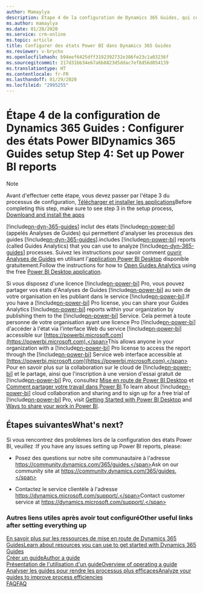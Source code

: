 ```yaml
---
author: Mamaylya
description: Étape 4 de la configuration de Dynamics 365 Guides, qui comprend la configuration des états Power BI
ms.author: mamaylya
ms.date: 01/28/2020
ms.service: crm-online
ms.topic: article
title: Configurer des états Power BI dans Dynamics 365 Guides
ms.reviewer: v-brycho
ms.openlocfilehash: b94eef6425dff3192392732e386fe23c1a03236f
ms.sourcegitcommit: 217d31bb34e67a6b8823d5ddac7ef8d56d054139
ms.translationtype: HT
ms.contentlocale: fr-FR
ms.lasthandoff: 01/29/2020
ms.locfileid: "2995255"
---
```

# <a name="dynamics-365-guides-setup-step-4-set-up-power-bi-reports"></a><span data-ttu-id="c46c6-103">Étape 4 de la configuration de Dynamics 365 Guides : Configurer des états Power BI</span><span class="sxs-lookup"><span data-stu-id="c46c6-103">Dynamics 365 Guides setup Step 4: Set up Power BI reports</span></span>

>[!NOTE]
> <span data-ttu-id="c46c6-104">Avant d'effectuer cette étape, vous devez passer par l'étape 3 du processus de configuration, [Télécharger et installer les applications](setup-step-three.md)</span><span class="sxs-lookup"><span data-stu-id="c46c6-104">Before completing this step, make sure to see step 3 in the setup process, [Downloand and install the apps](setup-step-three.md)</span></span>

[!include[pn-dyn-365-guides](../includes/pn-dyn-365-guides.md)] <span data-ttu-id="c46c6-105">inclut des états [!include[pn-power-bi](../includes/pn-power-bi.md)] (appelés Analyses de Guides) qui permettent d'analyser les processus des guides [!include[pn-dyn-365-guides](../includes/pn-dyn-365-guides.md)].</span><span class="sxs-lookup"><span data-stu-id="c46c6-105">includes [!include[pn-power-bi](../includes/pn-power-bi.md)] reports (called Guides Analytics) that you can use to analyze [!include[pn-dyn-365-guides](../includes/pn-dyn-365-guides.md)] processes.</span></span> <span data-ttu-id="c46c6-106">Suivez les instructions pour savoir comment [ouvrir Analyses de Guides](https://docs.microsoft.com/dynamics365/mixed-reality/guides/analytics-guide#open-guides-analytics) en utilisant l'[application Power BI Desktop](https://powerbi.microsoft.com/get-started/) disponible gratuitement.</span><span class="sxs-lookup"><span data-stu-id="c46c6-106">Follow the instructions for how to [Open Guides Analytics](https://docs.microsoft.com/dynamics365/mixed-reality/guides/analytics-guide#open-guides-analytics) using the free [Power BI Desktop application](https://powerbi.microsoft.com/get-started/).</span></span>

<span data-ttu-id="c46c6-107">Si vous disposez d'une licence [!include[pn-power-bi](../includes/pn-power-bi.md)] Pro, vous pouvez partager vos états d'Analyses de Guides [!include[pn-power-bi](../includes/pn-power-bi.md)] au sein de votre organisation en les publiant dans le service [!include[pn-power-bi](../includes/pn-power-bi.md)].</span><span class="sxs-lookup"><span data-stu-id="c46c6-107">If you have a [!include[pn-power-bi](../includes/pn-power-bi.md)] Pro license, you can share your Guides Analytics [!include[pn-power-bi](../includes/pn-power-bi.md)] reports within your organization by publishing them to the [!include[pn-power-bi](../includes/pn-power-bi.md)] Service.</span></span> <span data-ttu-id="c46c6-108">Cela permet à toute personne de votre organisation ayant une licence Pro [!include[pn-power-bi](../includes/pn-power-bi.md)] d'accéder à l'état via l'interface Web du service [!include[pn-power-bi](../includes/pn-power-bi.md)] accessible sur [https://powerbi.microsoft.com](https://powerbi.microsoft.com).</span><span class="sxs-lookup"><span data-stu-id="c46c6-108">This allows anyone in your organization with a [!include[pn-power-bi](../includes/pn-power-bi.md)] Pro license to access the report through the [!include[pn-power-bi](../includes/pn-power-bi.md)] Service web interface accessible at [https://powerbi.microsoft.com](https://powerbi.microsoft.com).</span></span> <span data-ttu-id="c46c6-109">Pour en savoir plus sur la collaboration sur le cloud de [!include[pn-power-bi](../includes/pn-power-bi.md)] et le partage, ainsi que l'inscription à une version d'essai gratuit de [!include[pn-power-bi](../includes/pn-power-bi.md)] Pro, consultez [Mise en route de Power BI Desktop](https://powerbi.microsoft.com/get-started/) et [Comment partager votre travail dans Power BI](https://docs.microsoft.com/power-bi/service-how-to-collaborate-distribute-dashboards-reports).</span><span class="sxs-lookup"><span data-stu-id="c46c6-109">To learn about [!include[pn-power-bi](../includes/pn-power-bi.md)] cloud collaboration and sharing and to sign up for a free trial of [!include[pn-power-bi](../includes/pn-power-bi.md)] Pro, visit [Getting Started with Power BI Desktop](https://powerbi.microsoft.com/get-started/) and [Ways to share your work in Power BI](https://docs.microsoft.com/power-bi/service-how-to-collaborate-distribute-dashboards-reports).</span></span>

## <a name="whats-next"></a><span data-ttu-id="c46c6-110">Étapes suivantes</span><span class="sxs-lookup"><span data-stu-id="c46c6-110">What's next?</span></span>

<span data-ttu-id="c46c6-111">Si vous rencontrez des problèmes lors de la configuration des états Power BI, veuillez :</span><span class="sxs-lookup"><span data-stu-id="c46c6-111">If you have any issues setting up Power BI reports, please:</span></span>

- <span data-ttu-id="c46c6-112">Posez des questions sur notre site communautaire à l'adresse https://community.dynamics.com/365/guides.</span><span class="sxs-lookup"><span data-stu-id="c46c6-112">Ask on our community site at https://community.dynamics.com/365/guides.</span></span>

- <span data-ttu-id="c46c6-113">Contactez le service clientèle à l'adresse https://dynamics.microsoft.com/support/.</span><span class="sxs-lookup"><span data-stu-id="c46c6-113">Contact customer service at https://dynamics.microsoft.com/support/.</span></span>

### <a name="other-useful-links-after-setting-everything-up"></a><span data-ttu-id="c46c6-114">Autres liens utiles après avoir tout configuré</span><span class="sxs-lookup"><span data-stu-id="c46c6-114">Other useful links after setting everything up</span></span>

[<span data-ttu-id="c46c6-115">En savoir plus sur les ressources de mise en route de Dynamics 365 Guides</span><span class="sxs-lookup"><span data-stu-id="c46c6-115">Learn about resources you can use to get started with Dynamics 365 Guides</span></span>](get-started.md)<br>
[<span data-ttu-id="c46c6-116">Créer un guide</span><span class="sxs-lookup"><span data-stu-id="c46c6-116">Author a guide</span></span>](authoring-overview.md)<br>
[<span data-ttu-id="c46c6-117">Présentation de l'utilisation d'un guide</span><span class="sxs-lookup"><span data-stu-id="c46c6-117">Overview of operating a guide</span></span>](operator-overview.md)<br>
[<span data-ttu-id="c46c6-118">Analyser les guides pour rendre les processus plus efficaces</span><span class="sxs-lookup"><span data-stu-id="c46c6-118">Analyze your guides to improve process efficiencies</span></span>](analytics-guide.md)<br>
[<span data-ttu-id="c46c6-119">FAQ</span><span class="sxs-lookup"><span data-stu-id="c46c6-119">FAQ</span></span>](faq.md)

